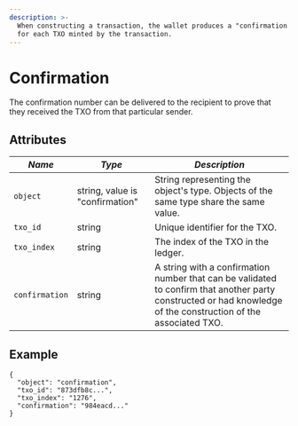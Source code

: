 ```yaml
---
description: >-
  When constructing a transaction, the wallet produces a "confirmation number"
  for each TXO minted by the transaction.
---
```


# Confirmation

The confirmation number can be delivered to the recipient to prove that they received the TXO from that particular sender.

## Attributes

| _Name_         | _Type_                          | _Description_                                                                                                                                                   |
| -------------- | ------------------------------- | --------------------------------------------------------------------------------------------------------------------------------------------------------------- |
| `object`       | string, value is "confirmation" | String representing the object's type. Objects of the same type share the same value.                                                                           |
| `txo_id`       | string                          | Unique identifier for the TXO.                                                                                                                                  |
| `txo_index`    | string                          | The index of the TXO in the ledger.                                                                                                                             |
| `confirmation` | string                          | A string with a confirmation number that can be validated to confirm that another party constructed or had knowledge of the construction of the associated TXO. |

## Example

```
{
  "object": "confirmation",
  "txo_id": "873dfb8c...",
  "txo_index": "1276",
  "confirmation": "984eacd..."
}
```
